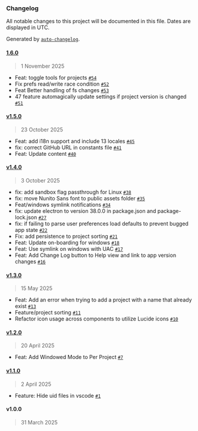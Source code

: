 ### Changelog

All notable changes to this project will be documented in this file. Dates are displayed in UTC.

Generated by [`auto-changelog`](https://github.com/CookPete/auto-changelog).

#### [1.6.0](https://github.com/godotlauncher/launcher/compare/v1.5.0...1.6.0)

> 1 November 2025

- Feat: toggle tools for projects [`#54`](https://github.com/godotlauncher/launcher/pull/54)
- Fix prefs read/write race condition [`#52`](https://github.com/godotlauncher/launcher/pull/52)
- Feat Better handling of fs changes [`#53`](https://github.com/godotlauncher/launcher/pull/53)
- 47 feature automagically update settings if project version is changed [`#51`](https://github.com/godotlauncher/launcher/pull/51)

#### [v1.5.0](https://github.com/godotlauncher/launcher/compare/v1.4.0...v1.5.0)

> 23 October 2025

- Feat: add i18n support and include 13 locales [`#45`](https://github.com/godotlauncher/launcher/pull/45)
- fix: correct GitHub URL in constants file [`#41`](https://github.com/godotlauncher/launcher/pull/41)
- Feat: Update content [`#40`](https://github.com/godotlauncher/launcher/pull/40)

#### [v1.4.0](https://github.com/godotlauncher/launcher/compare/v1.3.0...v1.4.0)

> 3 October 2025

- fix: add sandbox flag passthrough for Linux [`#38`](https://github.com/godotlauncher/launcher/pull/38)
- fix: move Nunito Sans font to public assets folder [`#35`](https://github.com/godotlauncher/launcher/pull/35)
- Feat/windows symlink notifications [`#34`](https://github.com/godotlauncher/launcher/pull/34)
- fix: update electron to version 38.0.0 in package.json and package-lock.json [`#27`](https://github.com/godotlauncher/launcher/pull/27)
- fix: if failing to parse user preferences load defaults to prevent bugged app state [`#22`](https://github.com/godotlauncher/launcher/pull/22)
- Fix: add persistence to project sorting [`#21`](https://github.com/godotlauncher/launcher/pull/21)
- Feat: Update on-boarding for windows [`#18`](https://github.com/godotlauncher/launcher/pull/18)
- Feat: Use symlink on windows with UAC [`#17`](https://github.com/godotlauncher/launcher/pull/17)
- Feat: Add Change Log button to Help view and link to app version changes [`#16`](https://github.com/godotlauncher/launcher/pull/16)

#### [v1.3.0](https://github.com/godotlauncher/launcher/compare/v1.2.0...v1.3.0)

> 15 May 2025

- Feat: Add an error when trying to add a project with a name that already exist [`#13`](https://github.com/godotlauncher/launcher/pull/13)
- Feature/project sorting [`#11`](https://github.com/godotlauncher/launcher/pull/11)
- Refactor icon usage across components to utilize Lucide icons [`#10`](https://github.com/godotlauncher/launcher/pull/10)

#### [v1.2.0](https://github.com/godotlauncher/launcher/compare/v1.1.0...v1.2.0)

> 20 April 2025

- Feat: Add Windowed Mode to Per Project [`#7`](https://github.com/godotlauncher/launcher/pull/7)

#### [v1.1.0](https://github.com/godotlauncher/launcher/compare/v1.0.0...v1.1.0)

> 2 April 2025

- Feature: Hide uid files in vscode [`#1`](https://github.com/godotlauncher/launcher/pull/1)

#### v1.0.0

> 31 March 2025
